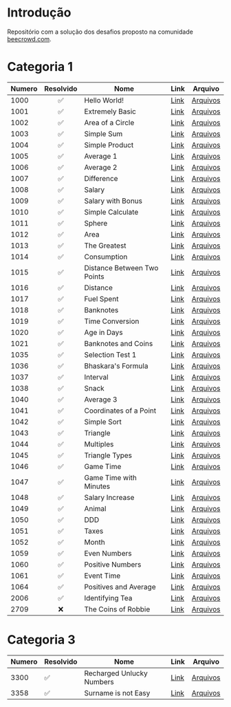 # Introdução 

Repositório com a solução dos desafios proposto na comunidade [beecrowd.com](https://www.beecrowd.com.br/judge/en).

# Categoria 1

| Numero | Resolvido | Nome | Link | Arquivo |
|--------|:---------:|------|------|---------|
| 1000 | :white_check_mark: | Hello World! | [Link](https://www.beecrowd.com.br/judge/en/problems/view/1000) | [Arquivos](categoria_1/1000/) |
| 1001 | :white_check_mark: | Extremely Basic | [Link](https://www.beecrowd.com.br/judge/en/problems/view/1001) | [Arquivos](categoria_1/1001/) |
| 1002 | :white_check_mark: | Area of a Circle | [Link](https://www.beecrowd.com.br/judge/en/problems/view/1002) | [Arquivos](categoria_1/1002/) |
| 1003 | :white_check_mark: | Simple Sum | [Link](https://www.beecrowd.com.br/judge/en/problems/view/1003) | [Arquivos](categoria_1/1003/) |
| 1004 | :white_check_mark: | Simple Product | [Link](https://www.beecrowd.com.br/judge/en/problems/view/1004) | [Arquivos](categoria_1/1004/) |
| 1005 | :white_check_mark: | Average 1 | [Link](https://www.beecrowd.com.br/judge/en/problems/view/1005) | [Arquivos](categoria_1/1005/) |
| 1006 | :white_check_mark: | Average 2 | [Link](https://www.beecrowd.com.br/judge/en/problems/view/1006) | [Arquivos](categoria_1/1006/) |
| 1007 | :white_check_mark: | Difference | [Link](https://www.beecrowd.com.br/judge/en/problems/view/1007) | [Arquivos](categoria_1/1007/) |
| 1008 | :white_check_mark: | Salary | [Link](https://www.beecrowd.com.br/judge/en/problems/view/1008) | [Arquivos](categoria_1/1008/) |
| 1009 | :white_check_mark: | Salary with Bonus | [Link](https://www.beecrowd.com.br/judge/en/problems/view/1009) | [Arquivos](categoria_1/1009/) |
| 1010 | :white_check_mark: | Simple Calculate | [Link](https://www.beecrowd.com.br/judge/en/problems/view/1010) | [Arquivos](categoria_1/1010/) |
| 1011 | :white_check_mark: | Sphere | [Link](https://www.beecrowd.com.br/judge/en/problems/view/1011) | [Arquivos](categoria_1/1011/) |
| 1012 | :white_check_mark: | Area | [Link](https://www.beecrowd.com.br/judge/en/problems/view/1012) | [Arquivos](categoria_1/1012/) |
| 1013 | :white_check_mark: | The Greatest | [Link](https://www.beecrowd.com.br/judge/en/problems/view/1013) | [Arquivos](categoria_1/1013/) |
| 1014 | :white_check_mark: | Consumption | [Link](https://www.beecrowd.com.br/judge/en/problems/view/1014) | [Arquivos](categoria_1/1014/) |
| 1015 | :white_check_mark: | Distance Between Two Points | [Link](https://www.beecrowd.com.br/judge/en/problems/view/1015) | [Arquivos](categoria_1/1015/) |
| 1016 | :white_check_mark: | Distance | [Link](https://www.beecrowd.com.br/judge/en/problems/view/1016) | [Arquivos](categoria_1/1016/) |
| 1017 | :white_check_mark: | Fuel Spent | [Link](https://www.beecrowd.com.br/judge/en/problems/view/1017) | [Arquivos](categoria_1/1017/) |
| 1018 | :white_check_mark: | Banknotes | [Link](https://www.beecrowd.com.br/judge/en/problems/view/1018) | [Arquivos](categoria_1/1018/) |
| 1019 | :white_check_mark: | Time Conversion | [Link](https://www.beecrowd.com.br/judge/en/problems/view/1019) | [Arquivos](categoria_1/1019/) |
| 1020 | :white_check_mark: | Age in Days | [Link](https://www.beecrowd.com.br/judge/en/problems/view/1020) | [Arquivos](categoria_1/1020/) |
| 1021 | :white_check_mark: | Banknotes and Coins | [Link](https://www.beecrowd.com.br/judge/en/problems/view/1021) | [Arquivos](categoria_1/1021/) |
| 1035 | :white_check_mark: | Selection Test 1 | [Link](https://www.beecrowd.com.br/judge/en/problems/view/1035) | [Arquivos](categoria_1/1035/) |
| 1036 | :white_check_mark: | Bhaskara's Formula | [Link](https://www.beecrowd.com.br/judge/en/problems/view/1036) | [Arquivos](categoria_1/1036/) |
| 1037 | :white_check_mark: | Interval | [Link](https://www.beecrowd.com.br/judge/en/problems/view/1037) | [Arquivos](categoria_1/1037/) |
| 1038 | :white_check_mark: | Snack | [Link](https://www.beecrowd.com.br/judge/en/problems/view/1038) | [Arquivos](categoria_1/1038/) |
| 1040 | :white_check_mark: | Average 3 | [Link](https://www.beecrowd.com.br/judge/en/problems/view/1040) | [Arquivos](categoria_1/1040/) |
| 1041 | :white_check_mark: | Coordinates of a Point | [Link](https://www.beecrowd.com.br/judge/en/problems/view/1041) | [Arquivos](categoria_1/1041/) |
| 1042 | :white_check_mark: | Simple Sort | [Link](https://www.beecrowd.com.br/judge/en/problems/view/1042) | [Arquivos](categoria_1/1042/) |
| 1043 | :white_check_mark: | Triangle | [Link](https://www.beecrowd.com.br/judge/en/problems/view/1043) | [Arquivos](categoria_1/1043/) |
| 1044 | :white_check_mark: | Multiples | [Link](https://www.beecrowd.com.br/judge/en/problems/view/1044) | [Arquivos](categoria_1/1044/) |
| 1045 | :white_check_mark: | Triangle Types | [Link](https://www.beecrowd.com.br/judge/en/problems/view/1045) | [Arquivos](categoria_1/1045/) |
| 1046 | :white_check_mark: | Game Time | [Link](https://www.beecrowd.com.br/judge/en/problems/view/1046) | [Arquivos](categoria_1/1046/) |
| 1047 | :white_check_mark: | Game Time with Minutes | [Link](https://www.beecrowd.com.br/judge/en/problems/view/1047) | [Arquivos](categoria_1/1047/) |
| 1048 | :white_check_mark: | Salary Increase | [Link](https://www.beecrowd.com.br/judge/en/problems/view/1048) | [Arquivos](categoria_1/1048/) |
| 1049 | :white_check_mark: | Animal | [Link](https://www.beecrowd.com.br/judge/en/problems/view/1049) | [Arquivos](categoria_1/1049/) |
| 1050 | :white_check_mark: | DDD | [Link](https://www.beecrowd.com.br/judge/en/problems/view/1050) | [Arquivos](categoria_1/1050/) |
| 1051 | :white_check_mark: | Taxes | [Link](https://www.beecrowd.com.br/judge/en/problems/view/1051) | [Arquivos](categoria_1/1051/) |
| 1052 | :white_check_mark: | Month | [Link](https://www.beecrowd.com.br/judge/en/problems/view/1052) | [Arquivos](categoria_1/1052/) |
| 1059 | :white_check_mark: | Even Numbers | [Link](https://www.beecrowd.com.br/judge/en/problems/view/1059) | [Arquivos](categoria_1/1059/) |
| 1060 | :white_check_mark: | Positive Numbers | [Link](https://www.beecrowd.com.br/judge/en/problems/view/1060) | [Arquivos](categoria_1/1060/) |
| 1061 | :white_check_mark: | Event Time | [Link](https://www.beecrowd.com.br/judge/en/problems/view/1061) | [Arquivos](categoria_1/1061/) |
| 1064 | :white_check_mark: | Positives and Average | [Link](https://www.beecrowd.com.br/judge/en/problems/view/1064) | [Arquivos](categoria_1/1064/) |
| 2006 | :white_check_mark: | Identifying Tea | [Link](https://www.beecrowd.com.br/judge/en/problems/view/2006) | [Arquivos](categoria_1/2006/) |
| 2709 | :x: | The Coins of Robbie | [Link](https://www.beecrowd.com.br/judge/en/problems/view/2709) | [Arquivos](categoria_1/2709/) |

# Categoria 3

| Numero | Resolvido | Nome | Link | Arquivo |
|--------|-----------|------|------|---------|
| 3300 | :white_check_mark: | Recharged Unlucky Numbers | [Link](https://www.beecrowd.com.br/judge/en/problems/view/3300) | [Arquivos](categoria_3/3300/) |
| 3358 | :white_check_mark: | Surname is not Easy | [Link](https://www.beecrowd.com.br/judge/en/problems/view/3358) | [Arquivos](categoria_3/3358/) |
